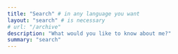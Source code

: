 ```yaml
---
title: "Search" # in any language you want
layout: "search" # is necessary
# url: "/archive"
description: "What would you like to know about me?"
summary: "search"
---
```



